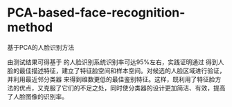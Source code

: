# PCA-based-face-recognition-method
基于PCA的人脸识别方法


由测试结果可得基于 的人脸识别系统识别率可达95%左右，实践证明通过 得到人脸的最佳描述特征，建立了特征脸空间和样本空间。对候选的人脸区域进行验证，并利用最近邻分类器 来得到维数更低的最佳鉴别特征。这样，既利用了特征脸方法的优点，又克服了它们的不足之处，同时使分类器的设计更加简洁、有效，提高了人脸图像的识别率。

